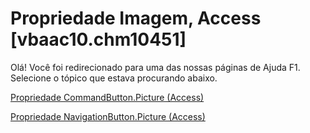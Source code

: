 
# Propriedade Imagem, Access [vbaac10.chm10451]

Olá! Você foi redirecionado para uma das nossas páginas de Ajuda F1. Selecione o tópico que estava procurando abaixo.

[Propriedade CommandButton.Picture (Access)](http://msdn.microsoft.com/library/1d0d5956-719e-13eb-e6ca-319f8da78754%28Office.15%29.aspx)

[Propriedade NavigationButton.Picture (Access)](http://msdn.microsoft.com/library/ba8a27c9-b288-401b-a6c1-46fb16bc1326%28Office.15%29.aspx)

